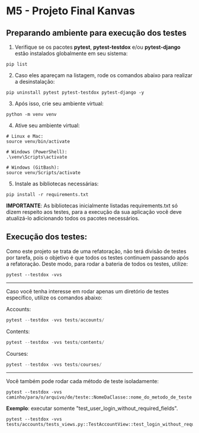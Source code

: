 # M5 - Projeto Final Kanvas

## Preparando ambiente para execução dos testes

1. Verifique se os pacotes **pytest**, **pytest-testdox** e/ou **pytest-django** estão instalados globalmente em seu sistema:
```shell
pip list
```

2. Caso eles apareçam na listagem, rode os comandos abaixo para realizar a desinstalação:

```shell
pip uninstall pytest pytest-testdox pytest-django -y
```

3. Após isso, crie seu ambiente virtual:
```shell
python -m venv venv
```

4. Ative seu ambiente virtual:

```shell
# Linux e Mac:
source venv/bin/activate

# Windows (PowerShell):
.\venv\Scripts\activate

# Windows (GitBash):
source venv/Scripts/activate
```

5. Instale as bibliotecas necessárias:

```shell
pip install -r requirements.txt
```
**IMPORTANTE**: As bibliotecas inicialmente listadas requirements.txt só dizem respeito aos testes, para a execução da sua aplicação você deve atualizá-lo adicionando todos os pacotes necessários.


## Execução dos testes:

Como este projeto se trata de uma refatoração, não terá divisão de testes por tarefa, pois o objetivo é que todos os testes continuem passando após a refatoração.
Deste modo, para rodar a bateria de todos os testes, utilize:
```shell
pytest --testdox -vvs
```
---

Caso você tenha interesse em rodar apenas um diretório de testes específico, utilize os comandos abaixo:

Accounts:
```python
pytest --testdox -vvs tests/accounts/
```

Contents:
```python
pytest --testdox -vvs tests/contents/
```

Courses:
```python
pytest --testdox -vvs tests/courses/
```

---

Você também pode rodar cada método de teste isoladamente:

```shell
pytest --testdox -vvs caminho/para/o/arquivo/de/teste::NomeDaClasse::nome_do_metodo_de_teste
```

**Exemplo**: executar somente "test_user_login_without_required_fields".

```shell
pytest --testdox -vvs tests/accounts/tests_views.py::TestAccountView::test_login_without_required_fields
```